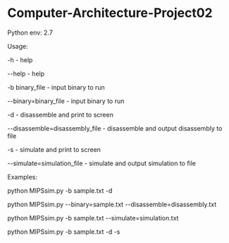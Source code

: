 # Computer-Architecture-Project02

Python env: 2.7

Usage:

-h - help

--help - help

-b binary_file - input binary to run

--binary=binary_file - input binary to run

-d - disassemble and print to screen

--disassemble=disassembly_file - disassemble and output disassembly to file

-s - simulate and print to screen

--simulate=simulation_file - simulate and output simulation to file

Examples:

python MIPSsim.py -b sample.txt -d

python MIPSsim.py --binary=sample.txt --disassemble=disassembly.txt

python MIPSsim.py -b sample.txt --simulate=simulation.txt

python MIPSsim.py -b sample.txt -d -s